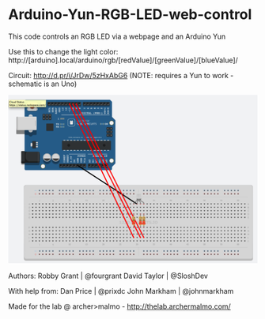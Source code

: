 Arduino-Yun-RGB-LED-web-control
===============================

This code controls an RGB LED via a webpage and an Arduino Yun

Use this to change the light color:
http://[arduino].local/arduino/rgb/[redValue]/[greenValue]/[blueValue]/

Circuit:
http://d.pr/i/JrDw/5zHxAbG6 (NOTE: requires a Yun to work - schematic is an Uno)

![Arudino Yun with RGB LED](https://raw.githubusercontent.com/fourgrant/Arduino-Yun-RGB-LED-web-control/master/images/Screenshot%20on%202014-04-23%20at%2009-47-11.png)

Authors:
Robby Grant | @fourgrant
David Taylor | @SloshDev

With help from:
Dan Price | @prixdc
John Markham | @johnmarkham

Made for the lab @ archer>malmo - http://thelab.archermalmo.com/
